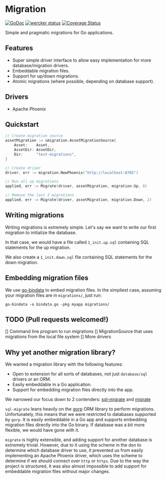 # Migration
[![GoDoc](https://godoc.org/github.com/Boostport/migration?status.png)](https://godoc.org/github.com/Boostport/migration)
[![wercker status](https://app.wercker.com/status/f4ba0d00eb6ed7ef404a11084507e09d/s/master "wercker status")](https://app.wercker.com/project/byKey/f4ba0d00eb6ed7ef404a11084507e09d)
[![Coverage Status](https://coveralls.io/repos/github/Boostport/migration/badge.svg?branch=master)](https://coveralls.io/github/Boostport/migration?branch=master)

Simple and pragmatic migrations for Go applications.

## Features
- Super simple driver interface to allow easy implementation for more database/migration drivers.
- Embeddable migration files.
- Support for up/down migrations.
- Atomic migrations (where possible, depending on database support).

## Drivers
- Apache Phoenix

## Quickstart
```go
// Create migration source
assetMigration := &migration.AssetMigrationSource{
    Asset:    Asset,
    AssetDir: AssetDir,
    Dir:      "test-migrations",
}

// Create driver
driver, err := migration.NewPhoenix("http://localhost:8765")

// Run all up migrations
applied, err := Migrate(driver, assetMigration, migration.Up, 0)

// Remove the last 2 migrations
applied, err := Migrate(driver, assetMigration, migration.Down, 2)
```

## Writing migrations
Writing migrations is extremely simple. Let's say we want to write our first migration to
initialize the database.

In that case, we would have a file called `1_init.up.sql` containing SQL statements for the
up migration.

We also create a `1_init.down.sql` file containing SQL statements for the down migration.

## Embedding migration files
We use [go-bindata](https://github.com/jteeuwen/go-bindata) to embed migration files. In the
simpliest case, assuming your migration files are in `migrations/`, just run:
```
go-bindata -o bindata.go -pkg myapp migrations/
```

## TODO (Pull requests welcomed!)
[] Command line program to run migrations
[] MigrationSource that uses migrations from the local file system
[] More drivers

## Why yet another migration library?
We wanted a migration library with the following features:
- Open to extension for all sorts of databases, not just `database/sql` drivers or an ORM.
- Easily embeddable in a Go application.
- Support for embedding migration files directly into the app.

We narrowed our focus down to 2 contenders: [sql-migrate](https://github.com/rubenv/sql-migrate)
and [migrate](https://github.com/mattes/migrate/)

`sql-migrate` leans heavily on the [gorp](https://github.com/go-gorp/gorp) ORM library to perform migrations.
Unfortunately, this means that we were restricted to databases supported by `gorp`. It is easily embeddable in a
Go app and supports embedding migration files directly into the Go binary. If database was a bit more flexible,
we would have gone with it.

`migrate` is highly extensible, and adding support for another database is extremely trivial. However, due to it using
the scheme in the dsn to determine which database driver to use, it prevented us from easily implementing an Apache
Phoenix driver, which uses the scheme to determine if we should connect over `http` or `https`. Due to the way the
project is structured, it was also almost impossible to add support for embeddable migration files without major
changes.